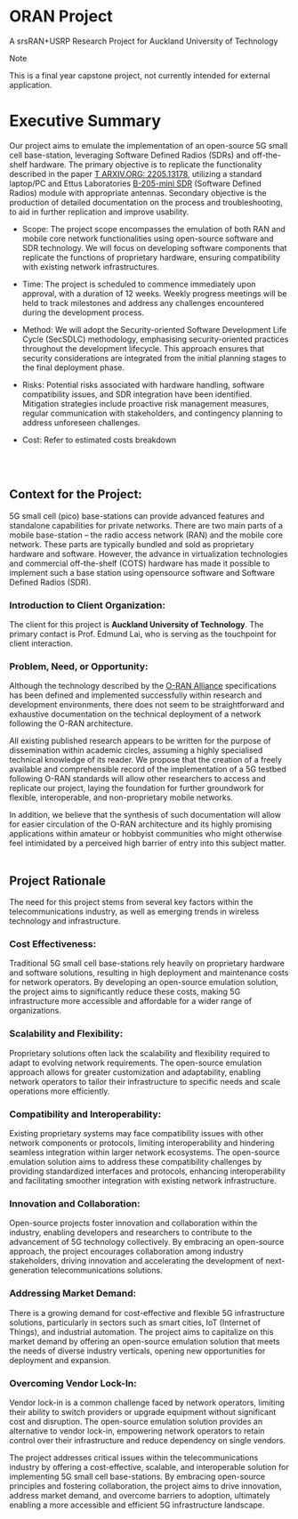 # ORAN Project
A srsRAN+USRP Research Project for Auckland University of Technology

> [!NOTE]
> This is a final year capstone project, not currently intended for external application.

# Executive Summary


Our project aims to emulate the implementation of an open-source 5G small cell base-station, leveraging Software Defined Radios (SDRs) and off-the-shelf hardware. The primary objective is to replicate the functionality described in the paper [T ARXIV.ORG: 2205.13178](research_paper.pdf), utilizing a standard laptop/PC and Ettus Laboratories [B-205-mini SDR](https://www.ettus.com/all-products/usrp-b205mini-i/) (Software Defined Radios) module with appropriate antennas. Secondary objective is the production of detailed documentation on the process and troubleshooting, to aid in further replication and improve usability. 

-   Scope: The project scope encompasses the emulation of both RAN and mobile core network functionalities using open-source software and SDR technology. We will focus on developing software components that replicate the functions of proprietary hardware, ensuring compatibility with existing network infrastructures.

-   Time: The project is scheduled to commence immediately upon approval, with a duration of 12 weeks. Weekly progress meetings will be held to track milestones and address any challenges encountered during the development process.

-   Method: We will adopt the Security-oriented Software Development Life Cycle (SecSDLC) methodology, emphasising security-oriented practices throughout the development lifecycle. This approach ensures that security considerations are integrated from the initial planning stages to the final deployment phase.

-   Risks: Potential risks associated with hardware handling, software compatibility issues, and SDR integration have been identified. Mitigation strategies include proactive risk management measures, regular communication with stakeholders, and contingency planning to address unforeseen challenges.

-   Cost: Refer to estimated costs breakdown
<br>
<br>

## Context for the Project:

5G small cell (pico) base-stations can provide advanced features and standalone capabilities for private networks. There are two main parts of a mobile base-station – the radio access network (RAN) and the mobile core network. These parts are typically bundled and sold as proprietary hardware and software. However, the advance in virtualization technologies and commercial off-the-shelf (COTS) hardware has made it possible to implement such a base station using opensource software and Software Defined Radios (SDR).

### Introduction to Client Organization:

The client for this project is **Auckland University of Technology**. The primary contact is Prof. Edmund Lai, who is serving as the touchpoint for client interaction.

### Problem, Need, or Opportunity:

Although the technology described by the [O-RAN Alliance](https://www.o-ran.org/) specifications has been defined and implemented successfully within research and development environments, there does not seem to be straightforward and exhaustive documentation on the technical deployment of a network following the O-RAN architecture.

All existing published research appears to be written for the purpose of dissemination within academic circles, assuming a highly specialised technical knowledge of its reader. We propose that the creation of a freely available and comprehensible record of the implementation of a 5G testbed following O-RAN standards will allow other researchers to access and replicate our project, laying the foundation for further groundwork for flexible, interoperable, and non-proprietary mobile networks.

In addition, we believe that the synthesis of such documentation will allow for easier circulation of the O-RAN architecture and its highly promising applications within amateur or hobbyist communities who might otherwise feel intimidated by a perceived high barrier of entry into this subject matter.
<br>
<br>

## Project Rationale

The need for this project stems from several key factors within the telecommunications industry, as well as emerging trends in wireless technology and infrastructure.

### Cost Effectiveness:

Traditional 5G small cell base-stations rely heavily on proprietary hardware and software solutions, resulting in high deployment and maintenance costs for network operators. By developing an open-source emulation solution, the project aims to significantly reduce these costs, making 5G infrastructure more accessible and affordable for a wider range of organizations.

### Scalability and Flexibility:

Proprietary solutions often lack the scalability and flexibility required to adapt to evolving network requirements. The open-source emulation approach allows for greater customization and adaptability, enabling network operators to tailor their infrastructure to specific needs and scale operations more efficiently.

### Compatibility and Interoperability:

Existing proprietary systems may face compatibility issues with other network components or protocols, limiting interoperability and hindering seamless integration within larger network ecosystems. The open-source emulation solution aims to address these compatibility challenges by providing standardized interfaces and protocols, enhancing interoperability and facilitating smoother integration with existing network infrastructure.

### Innovation and Collaboration:

Open-source projects foster innovation and collaboration within the industry, enabling developers and researchers to contribute to the advancement of 5G technology collectively. By embracing an open-source approach, the project encourages collaboration among industry stakeholders, driving innovation and accelerating the development of next-generation telecommunications solutions.

### Addressing Market Demand:

There is a growing demand for cost-effective and flexible 5G infrastructure solutions, particularly in sectors such as smart cities, IoT (Internet of Things), and industrial automation. The project aims to capitalize on this market demand by offering an open-source emulation solution that meets the needs of diverse industry verticals, opening new opportunities for deployment and expansion.

### Overcoming Vendor Lock-In:

Vendor lock-in is a common challenge faced by network operators, limiting their ability to switch providers or upgrade equipment without significant cost and disruption. The open-source emulation solution provides an alternative to vendor lock-in, empowering network operators to retain control over their infrastructure and reduce dependency on single vendors.

The project addresses critical issues within the telecommunications industry by offering a cost-effective, scalable, and interoperable solution for implementing 5G small cell base-stations. By embracing open-source principles and fostering collaboration, the project aims to drive innovation, address market demand, and overcome barriers to adoption, ultimately enabling a more accessible and efficient 5G infrastructure landscape.
<br>

